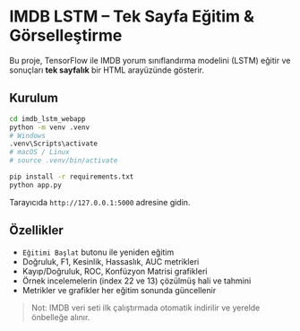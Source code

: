 
# IMDB LSTM – Tek Sayfa Eğitim & Görselleştirme

Bu proje, TensorFlow ile IMDB yorum sınıflandırma modelini (LSTM) eğitir ve sonuçları **tek sayfalık** bir HTML arayüzünde gösterir.

## Kurulum

```bash
cd imdb_lstm_webapp
python -m venv .venv
# Windows
.venv\Scripts\activate
# macOS / Linux
# source .venv/bin/activate

pip install -r requirements.txt
python app.py
```

Tarayıcıda `http://127.0.0.1:5000` adresine gidin.

## Özellikler
- `Eğitimi Başlat` butonu ile yeniden eğitim
- Doğruluk, F1, Kesinlik, Hassaslık, AUC metrikleri
- Kayıp/Doğruluk, ROC, Konfüzyon Matrisi grafikleri
- Örnek incelemelerin (index 22 ve 13) çözülmüş hali ve tahmini
- Metrikler ve grafikler her eğitim sonunda güncellenir

> Not: IMDB veri seti ilk çalıştırmada otomatik indirilir ve yerelde önbelleğe alınır.
